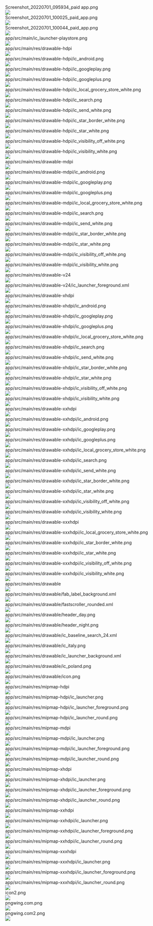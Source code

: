 Screenshot_20220701_095934_paid app.png  
<img src="https://github.com/azuredragon3000/googleconsole_super_manager_paid/blob/master/Screenshot_20220701_095934_paid app.png" />   
Screenshot_20220701_100025_paid_app.png  
<img src="https://github.com/azuredragon3000/googleconsole_super_manager_paid/blob/master/Screenshot_20220701_100025_paid_app.png" />   
Screenshot_20220701_100044_paid_app.png  
<img src="https://github.com/azuredragon3000/googleconsole_super_manager_paid/blob/master/Screenshot_20220701_100044_paid_app.png" />   
app/src/main/ic_launcher-playstore.png  
<img src="https://github.com/azuredragon3000/googleconsole_super_manager_paid/blob/master/app/src/main/ic_launcher-playstore.png" />   
app/src/main/res/drawable-hdpi  
<img src="https://github.com/azuredragon3000/googleconsole_super_manager_paid/blob/master/app/src/main/res/drawable-hdpi" />   
app/src/main/res/drawable-hdpi/ic_android.png  
<img src="https://github.com/azuredragon3000/googleconsole_super_manager_paid/blob/master/app/src/main/res/drawable-hdpi/ic_android.png" />   
app/src/main/res/drawable-hdpi/ic_googleplay.png  
<img src="https://github.com/azuredragon3000/googleconsole_super_manager_paid/blob/master/app/src/main/res/drawable-hdpi/ic_googleplay.png" />   
app/src/main/res/drawable-hdpi/ic_googleplus.png  
<img src="https://github.com/azuredragon3000/googleconsole_super_manager_paid/blob/master/app/src/main/res/drawable-hdpi/ic_googleplus.png" />   
app/src/main/res/drawable-hdpi/ic_local_grocery_store_white.png  
<img src="https://github.com/azuredragon3000/googleconsole_super_manager_paid/blob/master/app/src/main/res/drawable-hdpi/ic_local_grocery_store_white.png" />   
app/src/main/res/drawable-hdpi/ic_search.png  
<img src="https://github.com/azuredragon3000/googleconsole_super_manager_paid/blob/master/app/src/main/res/drawable-hdpi/ic_search.png" />   
app/src/main/res/drawable-hdpi/ic_send_white.png  
<img src="https://github.com/azuredragon3000/googleconsole_super_manager_paid/blob/master/app/src/main/res/drawable-hdpi/ic_send_white.png" />   
app/src/main/res/drawable-hdpi/ic_star_border_white.png  
<img src="https://github.com/azuredragon3000/googleconsole_super_manager_paid/blob/master/app/src/main/res/drawable-hdpi/ic_star_border_white.png" />   
app/src/main/res/drawable-hdpi/ic_star_white.png  
<img src="https://github.com/azuredragon3000/googleconsole_super_manager_paid/blob/master/app/src/main/res/drawable-hdpi/ic_star_white.png" />   
app/src/main/res/drawable-hdpi/ic_visibility_off_white.png  
<img src="https://github.com/azuredragon3000/googleconsole_super_manager_paid/blob/master/app/src/main/res/drawable-hdpi/ic_visibility_off_white.png" />   
app/src/main/res/drawable-hdpi/ic_visibility_white.png  
<img src="https://github.com/azuredragon3000/googleconsole_super_manager_paid/blob/master/app/src/main/res/drawable-hdpi/ic_visibility_white.png" />   
app/src/main/res/drawable-mdpi  
<img src="https://github.com/azuredragon3000/googleconsole_super_manager_paid/blob/master/app/src/main/res/drawable-mdpi" />   
app/src/main/res/drawable-mdpi/ic_android.png  
<img src="https://github.com/azuredragon3000/googleconsole_super_manager_paid/blob/master/app/src/main/res/drawable-mdpi/ic_android.png" />   
app/src/main/res/drawable-mdpi/ic_googleplay.png  
<img src="https://github.com/azuredragon3000/googleconsole_super_manager_paid/blob/master/app/src/main/res/drawable-mdpi/ic_googleplay.png" />   
app/src/main/res/drawable-mdpi/ic_googleplus.png  
<img src="https://github.com/azuredragon3000/googleconsole_super_manager_paid/blob/master/app/src/main/res/drawable-mdpi/ic_googleplus.png" />   
app/src/main/res/drawable-mdpi/ic_local_grocery_store_white.png  
<img src="https://github.com/azuredragon3000/googleconsole_super_manager_paid/blob/master/app/src/main/res/drawable-mdpi/ic_local_grocery_store_white.png" />   
app/src/main/res/drawable-mdpi/ic_search.png  
<img src="https://github.com/azuredragon3000/googleconsole_super_manager_paid/blob/master/app/src/main/res/drawable-mdpi/ic_search.png" />   
app/src/main/res/drawable-mdpi/ic_send_white.png  
<img src="https://github.com/azuredragon3000/googleconsole_super_manager_paid/blob/master/app/src/main/res/drawable-mdpi/ic_send_white.png" />   
app/src/main/res/drawable-mdpi/ic_star_border_white.png  
<img src="https://github.com/azuredragon3000/googleconsole_super_manager_paid/blob/master/app/src/main/res/drawable-mdpi/ic_star_border_white.png" />   
app/src/main/res/drawable-mdpi/ic_star_white.png  
<img src="https://github.com/azuredragon3000/googleconsole_super_manager_paid/blob/master/app/src/main/res/drawable-mdpi/ic_star_white.png" />   
app/src/main/res/drawable-mdpi/ic_visibility_off_white.png  
<img src="https://github.com/azuredragon3000/googleconsole_super_manager_paid/blob/master/app/src/main/res/drawable-mdpi/ic_visibility_off_white.png" />   
app/src/main/res/drawable-mdpi/ic_visibility_white.png  
<img src="https://github.com/azuredragon3000/googleconsole_super_manager_paid/blob/master/app/src/main/res/drawable-mdpi/ic_visibility_white.png" />   
app/src/main/res/drawable-v24  
<img src="https://github.com/azuredragon3000/googleconsole_super_manager_paid/blob/master/app/src/main/res/drawable-v24" />   
app/src/main/res/drawable-v24/ic_launcher_foreground.xml  
<img src="https://github.com/azuredragon3000/googleconsole_super_manager_paid/blob/master/app/src/main/res/drawable-v24/ic_launcher_foreground.xml" />   
app/src/main/res/drawable-xhdpi  
<img src="https://github.com/azuredragon3000/googleconsole_super_manager_paid/blob/master/app/src/main/res/drawable-xhdpi" />   
app/src/main/res/drawable-xhdpi/ic_android.png  
<img src="https://github.com/azuredragon3000/googleconsole_super_manager_paid/blob/master/app/src/main/res/drawable-xhdpi/ic_android.png" />   
app/src/main/res/drawable-xhdpi/ic_googleplay.png  
<img src="https://github.com/azuredragon3000/googleconsole_super_manager_paid/blob/master/app/src/main/res/drawable-xhdpi/ic_googleplay.png" />   
app/src/main/res/drawable-xhdpi/ic_googleplus.png  
<img src="https://github.com/azuredragon3000/googleconsole_super_manager_paid/blob/master/app/src/main/res/drawable-xhdpi/ic_googleplus.png" />   
app/src/main/res/drawable-xhdpi/ic_local_grocery_store_white.png  
<img src="https://github.com/azuredragon3000/googleconsole_super_manager_paid/blob/master/app/src/main/res/drawable-xhdpi/ic_local_grocery_store_white.png" />   
app/src/main/res/drawable-xhdpi/ic_search.png  
<img src="https://github.com/azuredragon3000/googleconsole_super_manager_paid/blob/master/app/src/main/res/drawable-xhdpi/ic_search.png" />   
app/src/main/res/drawable-xhdpi/ic_send_white.png  
<img src="https://github.com/azuredragon3000/googleconsole_super_manager_paid/blob/master/app/src/main/res/drawable-xhdpi/ic_send_white.png" />   
app/src/main/res/drawable-xhdpi/ic_star_border_white.png  
<img src="https://github.com/azuredragon3000/googleconsole_super_manager_paid/blob/master/app/src/main/res/drawable-xhdpi/ic_star_border_white.png" />   
app/src/main/res/drawable-xhdpi/ic_star_white.png  
<img src="https://github.com/azuredragon3000/googleconsole_super_manager_paid/blob/master/app/src/main/res/drawable-xhdpi/ic_star_white.png" />   
app/src/main/res/drawable-xhdpi/ic_visibility_off_white.png  
<img src="https://github.com/azuredragon3000/googleconsole_super_manager_paid/blob/master/app/src/main/res/drawable-xhdpi/ic_visibility_off_white.png" />   
app/src/main/res/drawable-xhdpi/ic_visibility_white.png  
<img src="https://github.com/azuredragon3000/googleconsole_super_manager_paid/blob/master/app/src/main/res/drawable-xhdpi/ic_visibility_white.png" />   
app/src/main/res/drawable-xxhdpi  
<img src="https://github.com/azuredragon3000/googleconsole_super_manager_paid/blob/master/app/src/main/res/drawable-xxhdpi" />   
app/src/main/res/drawable-xxhdpi/ic_android.png  
<img src="https://github.com/azuredragon3000/googleconsole_super_manager_paid/blob/master/app/src/main/res/drawable-xxhdpi/ic_android.png" />   
app/src/main/res/drawable-xxhdpi/ic_googleplay.png  
<img src="https://github.com/azuredragon3000/googleconsole_super_manager_paid/blob/master/app/src/main/res/drawable-xxhdpi/ic_googleplay.png" />   
app/src/main/res/drawable-xxhdpi/ic_googleplus.png  
<img src="https://github.com/azuredragon3000/googleconsole_super_manager_paid/blob/master/app/src/main/res/drawable-xxhdpi/ic_googleplus.png" />   
app/src/main/res/drawable-xxhdpi/ic_local_grocery_store_white.png  
<img src="https://github.com/azuredragon3000/googleconsole_super_manager_paid/blob/master/app/src/main/res/drawable-xxhdpi/ic_local_grocery_store_white.png" />   
app/src/main/res/drawable-xxhdpi/ic_search.png  
<img src="https://github.com/azuredragon3000/googleconsole_super_manager_paid/blob/master/app/src/main/res/drawable-xxhdpi/ic_search.png" />   
app/src/main/res/drawable-xxhdpi/ic_send_white.png  
<img src="https://github.com/azuredragon3000/googleconsole_super_manager_paid/blob/master/app/src/main/res/drawable-xxhdpi/ic_send_white.png" />   
app/src/main/res/drawable-xxhdpi/ic_star_border_white.png  
<img src="https://github.com/azuredragon3000/googleconsole_super_manager_paid/blob/master/app/src/main/res/drawable-xxhdpi/ic_star_border_white.png" />   
app/src/main/res/drawable-xxhdpi/ic_star_white.png  
<img src="https://github.com/azuredragon3000/googleconsole_super_manager_paid/blob/master/app/src/main/res/drawable-xxhdpi/ic_star_white.png" />   
app/src/main/res/drawable-xxhdpi/ic_visibility_off_white.png  
<img src="https://github.com/azuredragon3000/googleconsole_super_manager_paid/blob/master/app/src/main/res/drawable-xxhdpi/ic_visibility_off_white.png" />   
app/src/main/res/drawable-xxhdpi/ic_visibility_white.png  
<img src="https://github.com/azuredragon3000/googleconsole_super_manager_paid/blob/master/app/src/main/res/drawable-xxhdpi/ic_visibility_white.png" />   
app/src/main/res/drawable-xxxhdpi  
<img src="https://github.com/azuredragon3000/googleconsole_super_manager_paid/blob/master/app/src/main/res/drawable-xxxhdpi" />   
app/src/main/res/drawable-xxxhdpi/ic_local_grocery_store_white.png  
<img src="https://github.com/azuredragon3000/googleconsole_super_manager_paid/blob/master/app/src/main/res/drawable-xxxhdpi/ic_local_grocery_store_white.png" />   
app/src/main/res/drawable-xxxhdpi/ic_star_border_white.png  
<img src="https://github.com/azuredragon3000/googleconsole_super_manager_paid/blob/master/app/src/main/res/drawable-xxxhdpi/ic_star_border_white.png" />   
app/src/main/res/drawable-xxxhdpi/ic_star_white.png  
<img src="https://github.com/azuredragon3000/googleconsole_super_manager_paid/blob/master/app/src/main/res/drawable-xxxhdpi/ic_star_white.png" />   
app/src/main/res/drawable-xxxhdpi/ic_visibility_off_white.png  
<img src="https://github.com/azuredragon3000/googleconsole_super_manager_paid/blob/master/app/src/main/res/drawable-xxxhdpi/ic_visibility_off_white.png" />   
app/src/main/res/drawable-xxxhdpi/ic_visibility_white.png  
<img src="https://github.com/azuredragon3000/googleconsole_super_manager_paid/blob/master/app/src/main/res/drawable-xxxhdpi/ic_visibility_white.png" />   
app/src/main/res/drawable  
<img src="https://github.com/azuredragon3000/googleconsole_super_manager_paid/blob/master/app/src/main/res/drawable" />   
app/src/main/res/drawable/fab_label_background.xml  
<img src="https://github.com/azuredragon3000/googleconsole_super_manager_paid/blob/master/app/src/main/res/drawable/fab_label_background.xml" />   
app/src/main/res/drawable/fastscroller_rounded.xml  
<img src="https://github.com/azuredragon3000/googleconsole_super_manager_paid/blob/master/app/src/main/res/drawable/fastscroller_rounded.xml" />   
app/src/main/res/drawable/header_day.png  
<img src="https://github.com/azuredragon3000/googleconsole_super_manager_paid/blob/master/app/src/main/res/drawable/header_day.png" />   
app/src/main/res/drawable/header_night.png  
<img src="https://github.com/azuredragon3000/googleconsole_super_manager_paid/blob/master/app/src/main/res/drawable/header_night.png" />   
app/src/main/res/drawable/ic_baseline_search_24.xml  
<img src="https://github.com/azuredragon3000/googleconsole_super_manager_paid/blob/master/app/src/main/res/drawable/ic_baseline_search_24.xml" />   
app/src/main/res/drawable/ic_italy.png  
<img src="https://github.com/azuredragon3000/googleconsole_super_manager_paid/blob/master/app/src/main/res/drawable/ic_italy.png" />   
app/src/main/res/drawable/ic_launcher_background.xml  
<img src="https://github.com/azuredragon3000/googleconsole_super_manager_paid/blob/master/app/src/main/res/drawable/ic_launcher_background.xml" />   
app/src/main/res/drawable/ic_poland.png  
<img src="https://github.com/azuredragon3000/googleconsole_super_manager_paid/blob/master/app/src/main/res/drawable/ic_poland.png" />   
app/src/main/res/drawable/icon.png  
<img src="https://github.com/azuredragon3000/googleconsole_super_manager_paid/blob/master/app/src/main/res/drawable/icon.png" />   
app/src/main/res/mipmap-hdpi  
<img src="https://github.com/azuredragon3000/googleconsole_super_manager_paid/blob/master/app/src/main/res/mipmap-hdpi" />   
app/src/main/res/mipmap-hdpi/ic_launcher.png  
<img src="https://github.com/azuredragon3000/googleconsole_super_manager_paid/blob/master/app/src/main/res/mipmap-hdpi/ic_launcher.png" />   
app/src/main/res/mipmap-hdpi/ic_launcher_foreground.png  
<img src="https://github.com/azuredragon3000/googleconsole_super_manager_paid/blob/master/app/src/main/res/mipmap-hdpi/ic_launcher_foreground.png" />   
app/src/main/res/mipmap-hdpi/ic_launcher_round.png  
<img src="https://github.com/azuredragon3000/googleconsole_super_manager_paid/blob/master/app/src/main/res/mipmap-hdpi/ic_launcher_round.png" />   
app/src/main/res/mipmap-mdpi  
<img src="https://github.com/azuredragon3000/googleconsole_super_manager_paid/blob/master/app/src/main/res/mipmap-mdpi" />   
app/src/main/res/mipmap-mdpi/ic_launcher.png  
<img src="https://github.com/azuredragon3000/googleconsole_super_manager_paid/blob/master/app/src/main/res/mipmap-mdpi/ic_launcher.png" />   
app/src/main/res/mipmap-mdpi/ic_launcher_foreground.png  
<img src="https://github.com/azuredragon3000/googleconsole_super_manager_paid/blob/master/app/src/main/res/mipmap-mdpi/ic_launcher_foreground.png" />   
app/src/main/res/mipmap-mdpi/ic_launcher_round.png  
<img src="https://github.com/azuredragon3000/googleconsole_super_manager_paid/blob/master/app/src/main/res/mipmap-mdpi/ic_launcher_round.png" />   
app/src/main/res/mipmap-xhdpi  
<img src="https://github.com/azuredragon3000/googleconsole_super_manager_paid/blob/master/app/src/main/res/mipmap-xhdpi" />   
app/src/main/res/mipmap-xhdpi/ic_launcher.png  
<img src="https://github.com/azuredragon3000/googleconsole_super_manager_paid/blob/master/app/src/main/res/mipmap-xhdpi/ic_launcher.png" />   
app/src/main/res/mipmap-xhdpi/ic_launcher_foreground.png  
<img src="https://github.com/azuredragon3000/googleconsole_super_manager_paid/blob/master/app/src/main/res/mipmap-xhdpi/ic_launcher_foreground.png" />   
app/src/main/res/mipmap-xhdpi/ic_launcher_round.png  
<img src="https://github.com/azuredragon3000/googleconsole_super_manager_paid/blob/master/app/src/main/res/mipmap-xhdpi/ic_launcher_round.png" />   
app/src/main/res/mipmap-xxhdpi  
<img src="https://github.com/azuredragon3000/googleconsole_super_manager_paid/blob/master/app/src/main/res/mipmap-xxhdpi" />   
app/src/main/res/mipmap-xxhdpi/ic_launcher.png  
<img src="https://github.com/azuredragon3000/googleconsole_super_manager_paid/blob/master/app/src/main/res/mipmap-xxhdpi/ic_launcher.png" />   
app/src/main/res/mipmap-xxhdpi/ic_launcher_foreground.png  
<img src="https://github.com/azuredragon3000/googleconsole_super_manager_paid/blob/master/app/src/main/res/mipmap-xxhdpi/ic_launcher_foreground.png" />   
app/src/main/res/mipmap-xxhdpi/ic_launcher_round.png  
<img src="https://github.com/azuredragon3000/googleconsole_super_manager_paid/blob/master/app/src/main/res/mipmap-xxhdpi/ic_launcher_round.png" />   
app/src/main/res/mipmap-xxxhdpi  
<img src="https://github.com/azuredragon3000/googleconsole_super_manager_paid/blob/master/app/src/main/res/mipmap-xxxhdpi" />   
app/src/main/res/mipmap-xxxhdpi/ic_launcher.png  
<img src="https://github.com/azuredragon3000/googleconsole_super_manager_paid/blob/master/app/src/main/res/mipmap-xxxhdpi/ic_launcher.png" />   
app/src/main/res/mipmap-xxxhdpi/ic_launcher_foreground.png  
<img src="https://github.com/azuredragon3000/googleconsole_super_manager_paid/blob/master/app/src/main/res/mipmap-xxxhdpi/ic_launcher_foreground.png" />   
app/src/main/res/mipmap-xxxhdpi/ic_launcher_round.png  
<img src="https://github.com/azuredragon3000/googleconsole_super_manager_paid/blob/master/app/src/main/res/mipmap-xxxhdpi/ic_launcher_round.png" />   
icon2.png  
<img src="https://github.com/azuredragon3000/googleconsole_super_manager_paid/blob/master/icon2.png" />   
pngwing.com.png  
<img src="https://github.com/azuredragon3000/googleconsole_super_manager_paid/blob/master/pngwing.com.png" />   
pngwing.com2.png  
<img src="https://github.com/azuredragon3000/googleconsole_super_manager_paid/blob/master/pngwing.com2.png" />   
